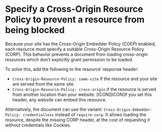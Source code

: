 # Specify a Cross-Origin Resource Policy to prevent a resource from being blocked

Because your site has the Cross-Origin Embedder Policy (COEP) enabled, each
resource must specify a suitable Cross-Origin Resource Policy (CORP). This
behavior prevents a document from loading cross-origin resources which don’t
explicitly grant permission to be loaded.

To solve this, add the following to the resource’ response header:
* `Cross-Origin-Resource-Policy: same-site` if the resource and your site are
  served from the same site.
* `Cross-Origin-Resource-Policy: cross-origin` if the resource is served from
  another location than your website. [ICON][ICON]If you set this header, any website can
  embed this resource.

Alternatively, the document can use the variant: `Cross-Origin-Embedder-Policy:
credentialless` instead of `require-corp`. It allows loading the resource,
despite the missing CORP header, at the cost of requesting it without
credentials like Cookies.
